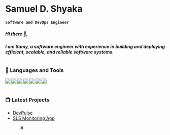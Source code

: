 # Samuel D. Shyaka 
**`Software and DevOps Engineer`**

##### Hi there 👋, 
##### I am Samy, a software engineer with experience in building and deploying efficient, scalable, and reliable software systems.

#

### 🧰 Languages and Tools
<img align="left" src="https://img.shields.io/badge/Java-5382a1.svg?style=for-the-badge&logo=java&logoColor=faf9f8
" /> 
<img align="left" src="https://img.shields.io/badge/javascript-%23323330.svg?style=for-the-badge&logo=javascript&logoColor=%23F7DF1E" />
<img align="left" src="https://img.shields.io/badge/TypeScript-3178C6?style=for-the-badge&logo=typescript&logoColor=faf9f8
" />
<img  align="left" src="https://img.shields.io/badge/python-3670A0?style=for-the-badge&logo=python&logoColor=ffdd54"/>
<img align="left" src="https://img.shields.io/badge/c++-%2300599C.svg?style=for-the-badge&logo=c%2B%2B&logoColor=white"/>
<img align="left" src="https://img.shields.io/badge/html5-%23E34F26.svg?style=for-the-badge&logo=html5&logoColor=white" />
<img  src="https://img.shields.io/badge/css3-%231572B6.svg?style=for-the-badge&logo=css3&logoColor=white" />

#

### 📺 Latest Projects

<ul>
   <li><a href="https://devpulse.org/">DevPulse</a></li>
   <li><a href="https://app.slsenergy.io/">SLS Monitoring App</a></li>
<ul>
#

[website]: https://samyshyaka.com
